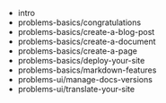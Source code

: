 - intro
- problems-basics/congratulations
- problems-basics/create-a-blog-post
- problems-basics/create-a-document
- problems-basics/create-a-page
- problems-basics/deploy-your-site
- problems-basics/markdown-features
- problems-ui/manage-docs-versions
- problems-ui/translate-your-site